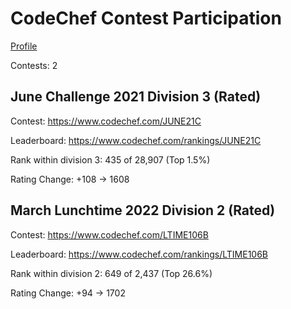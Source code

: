 # CodeChef Contest Participation

[Profile](https://www.codechef.com/users/anthonycodes)

Contests: 2

## June Challenge 2021 Division 3 (Rated)
Contest: https://www.codechef.com/JUNE21C

Leaderboard: https://www.codechef.com/rankings/JUNE21C 

Rank within division 3: 435 of 28,907 (Top 1.5%)

Rating Change: +108 -> 1608

## March Lunchtime 2022 Division 2 (Rated)
Contest: https://www.codechef.com/LTIME106B

Leaderboard: https://www.codechef.com/rankings/LTIME106B

Rank within division 2: 649 of 2,437 (Top 26.6%)

Rating Change: +94 -> 1702

